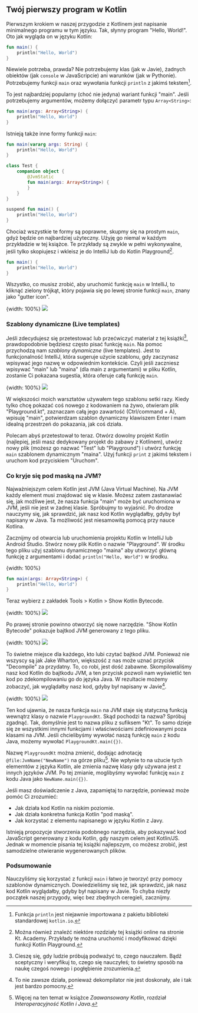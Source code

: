 ## Twój pierwszy program w Kotlin

Pierwszym krokiem w naszej przygodzie z Kotlinem jest napisanie minimalnego programu w tym języku. Tak, słynny program "Hello, World!". Oto jak wygląda on w języku Kotlin:

```kotlin
fun main() {
    println("Hello, World")
}
```

Niewiele potrzeba, prawda? Nie potrzebujemy klas (jak w Javie), żadnych obiektów (jak `console` w JavaScripcie) ani warunków (jak w Pythonie). Potrzebujemy funkcji `main` oraz wywołania funkcji `println` z jakimś tekstem[^02_0].

To jest najbardziej popularny (choć nie jedyna) wariant funkcji "main". Jeśli potrzebujemy argumentów, możemy dołączyć parametr typu `Array<String>`:

```kotlin
fun main(args: Array<String>) {
    println("Hello, World")
}
```

Istnieją także inne formy funkcji `main`:

```kotlin
fun main(vararg args: String) {
    println("Hello, World")
}
```

```kotlin
class Test {
    companion object {
        @JvmStatic
        fun main(args: Array<String>) {
        }
    }
}
```

```kotlin
suspend fun main() {
    println("Hello, World")
}
```

Chociaż wszystkie te formy są poprawne, skupmy się na prostym `main`, gdyż będzie on najbardziej użyteczny. Użyję go niemal w każdym przykładzie w tej książce. Te przykłady są zwykle w pełni wykonywalne, jeśli tylko skopiujesz i wkleisz je do IntelliJ lub do Kotlin Playground[^02_2].

```kotlin
fun main() {
    println("Hello, World")
}
```

Wszystko, co musisz zrobić, aby uruchomić funkcję `main` w IntelliJ, to kliknąć zielony trójkąt, który pojawia się po lewej stronie funkcji `main`, znany jako "gutter icon". 

{width: 100%}
![](main_run.png)

### Szablony dynamiczne (Live templates)

Jeśli zdecydujesz się przetestować lub przećwiczyć materiał z tej książki[^02_3], prawdopodobnie będziesz często pisać funkcję `main`. Na pomoc przychodzą nam *szablony dynamiczne* (live templates). Jest to funkcjonalność IntelliJ, która sugeruje użycie szablonu, gdy zaczynasz wpisywać jego nazwę w odpowiednim kontekście. Czyli jeśli zaczniesz wpisywać "main" lub "maina" (dla main z argumentami) w pliku Kotlin, zostanie Ci pokazana sugestia, która oferuje całą funkcję `main`.

{width: 100%}
![](main_template.png)

W większości moich warsztatów używałem tego szablonu setki razy. Kiedy tylko chcę pokazać coś nowego z kodowaniem na żywo, otwieram plik "Playground.kt", zaznaczam całą jego zawartość (Ctrl/command + A), wpisuję "main", potwierdzam szablon dynamiczny klawiszem Enter i mam idealną przestrzeń do pokazania, jak coś działa.

Polecam abyś przetestował to teraz. Otwórz dowolny projekt Kotlin (najlepiej, jeśli masz dedykowany projekt do zabawy z Kotlinem), utwórz nowy plik (możesz go nazwać "Test" lub "Playground") i utwórz funkcję `main` szablonem dynamicznym "maina". Użyj funkcji `print` z jakimś tekstem i uruchom kod przyciskiem "Uruchom".

### Co kryje się pod maską na JVM?

Najważniejszym celem Kotlin jest JVM (Java Virtual Machine). Na JVM każdy element musi znajdować się w klasie. Możesz zatem zastanawiać się, jak możliwe jest, że nasza funkcja "main" może być uruchomiona w JVM, jeśli nie jest w żadnej klasie. Spróbujmy to wyjaśnić. Po drodze nauczymy się, jak sprawdzić, jak nasz kod Kotlin wyglądałby, gdyby był napisany w Java. Ta możliwość jest niesamowitą pomocą przy nauce Kotlina.

Zacznijmy od otwarcia lub uruchomienia projektu Kotlin w IntelliJ lub Android Studio. Stwórz nowy plik Kotlin o nazwie "Playground". W środku tego pliku użyj szablonu dynamicznego "maina" aby utworzyć główną funkcję z argumentami i dodać `println("Hello, World")` w środku.

{width: 100%}
```kotlin
fun main(args: Array<String>) {
    println("Hello, World")
}
```

Teraz wybierz z zakładek Tools > Kotlin > Show Kotlin Bytecode.

{width: 100%}
![](tools_kotlin_show_bytecode.png)

Po prawej stronie powinno otworzyć się nowe narzędzie. "Show Kotlin Bytecode" pokazuje bajtkod JVM generowany z tego pliku.

{width: 100%}
![](show_kotlin_bytecode.png)

To świetne miejsce dla każdego, kto lubi czytać bajtkod JVM. Ponieważ nie wszyscy są jak Jake Wharton, większość z nas może uznać przycisk "Decompile" za przydatny. To, co robi, jest dość zabawne. Skompilowaliśmy nasz kod Kotlin do bajtkodu JVM, a ten przycisk pozwoli nam wyświetlić ten kod po zdekompilowaniu go do języka Java. W rezultacie możemy zobaczyć, jak wyglądałby nasz kod, gdyby był napisany w Javie[^02_5].

{width: 100%}
![](hello_world_decompiled.png)

Ten kod ujawnia, że nasza funkcja `main` na JVM staje się statyczną funkcją wewnątrz klasy o nazwie `PlaygroundKt`. Skąd pochodzi ta nazwa? Spróbuj zgadnąć. Tak, domyślnie jest to nazwa pliku z sufiksem "Kt". To samo dzieje się ze wszystkimi innymi funkcjami i właściwościami zdefiniowanymi poza klasami na JVM. Jeśli chcielibyśmy wywołać naszą funkcję `main` z kodu Java, możemy wywołać `PlaygroundKt.main({})`.

Nazwę `PlaygroundKt` można zmienić, dodając adnotację `@file:JvmName("NewName")` na górze pliku[^02_6]. Nie wpłynie to na użucie tych elememtów z języka Kotlin, ale zmienia nazwę klasy gdy używana jest z innych języków JVM. Po tej zmianie, moglibyśmy wywołać funkcję `main` z kodu Java jako `NewName.main({})`.

Jeśli masz doświadczenie z Java, zapamiętaj to narzędzie, ponieważ może pomóc Ci zrozumieć:
- Jak działa kod Kotlin na niskim poziomie.
- Jak działa konkretna funkcja Kotlin "pod maską".
- Jak korzystać z elementu napisanego w języku Kotlin z Javy.

Istnieją propozycje stworzenia podobnego narzędzia, aby pokazywać kod JavaScript generowany z kodu Kotlin, gdy naszym celem jest Kotlin/JS. Jednak w momencie pisania tej książki najlepszym, co możesz zrobić, jest samodzielne otwieranie wygenerowanych plików.

### Podsumowanie

Nauczyliśmy się korzystać z funkcji `main` i łatwo je tworzyć przy pomocy szablonów dynamicznych. Dowiedzieliśmy się też, jak sprawdzić, jak nasz kod Kotlin wyglądałby, gdyby był napisany w Javie. To chyba niezły początek naszej przygody, więc bez zbędnych ceregieli, zacznijmy.

[^02_0]: Funkcja `println` jest niejawnie importowana z pakietu biblioteki standardowej `kotlin.io`.
[^02_2]: Można również znaleźć niektóre rozdziały tej książki online na stronie Kt. Academy. Przykłady te można uruchomić i modyfikować dzięki funkcji Kotlin Playground.
[^02_3]: Cieszę się, gdy ludzie próbują podważyć to, czego nauczałem. Bądź sceptyczny i weryfikuj to, czego się nauczyłeś; to świetny sposób na naukę czegoś nowego i pogłębienie zrozumienia.
[^02_5]: To nie zawsze działa, ponieważ dekompilator nie jest doskonały, ale i tak jest bardzo pomocny.
[^02_6]: Więcej na ten temat w książce *Zaawansowany Kotlin*, rozdział *Interoperacyjność Kotlin i Java*.
